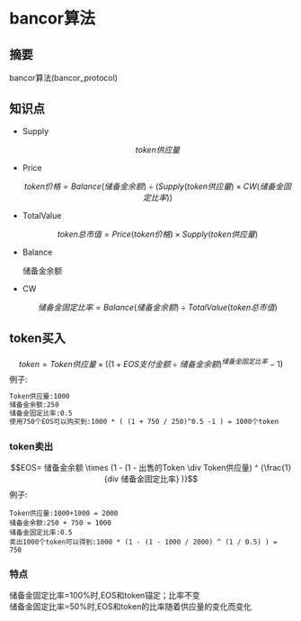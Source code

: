 # bancor算法



## 摘要

bancor算法(bancor_protocol)



## 知识点
* Supply

  $$token供应量$$

* Price

  $$token价格 = Balance(储备金余额) \div (  Supply(token供应量) \times CW(储备金固定比率) )$$

* TotalValue

  $$token总市值 = Price(token价格) \times Supply(token供应量)$$

* Balance

  储备金余额

* CW
  
  $$储备金固定比率 = Balance(储备金余额) \div TotalValue(token总市值)$$



## token买入

$$token = Token供应量 \times (  (1 + EOS支付金额 \div 储备金余额)^{储备金固定比率} - 1 ) $$
例子:  

```md
Token供应量:1000
储备金余额:250
储备金固定比率:0.5
使用750个EOS可以购买到:1000 * ( (1 + 750 / 250)^0.5 -1 ) = 1000个token
```
### token卖出
$$EOS= 储备金余额 \times (1 - (1 - 出售的Token \div Token供应量) ^ {\frac{1}{div 储备金固定比率} )}$$
例子:  

```
Token供应量:1000+1000 = 2000
储备金余额:250 + 750 = 1000
储备金固定比率:0.5
卖出1000个token可以得到:1000 * (1 - (1 - 1000 / 2000) ^ (1 / 0.5) ) = 750
```
### 特点
储备金固定比率=100%时,EOS和token锚定；比率不变  
储备金固定比率=50%时,EOS和token的比率随着供应量的变化而变化  